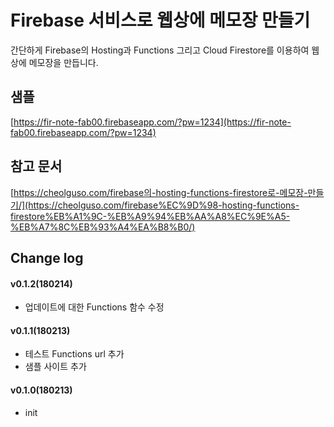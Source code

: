 # Firebase 서비스로 웹상에 메모장 만들기
간단하게 Firebase의 Hosting과 Functions 그리고 Cloud Firestore를 이용하여 웹상에 메모장을 만듭니다.

## 샘플
[https://fir-note-fab00.firebaseapp.com/?pw=1234](https://fir-note-fab00.firebaseapp.com/?pw=1234)

## 참고 문서
[https://cheolguso.com/firebase의-hosting-functions-firestore로-메모장-만들기/](https://cheolguso.com/firebase%EC%9D%98-hosting-functions-firestore%EB%A1%9C-%EB%A9%94%EB%AA%A8%EC%9E%A5-%EB%A7%8C%EB%93%A4%EA%B8%B0/)

## Change log

#### v0.1.2(180214)
* 업데이트에 대한 Functions 함수 수정

#### v0.1.1(180213)
* 테스트 Functions url 추가
* 샘플 사이트 추가

#### v0.1.0(180213)
* init